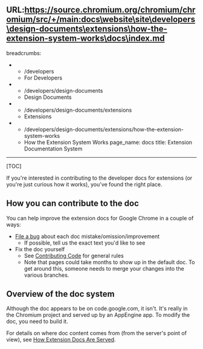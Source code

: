 URL:https://source.chromium.org/chromium/chromium/src/+/main:docs\website\site\developers\design-documents\extensions\how-the-extension-system-works\docs\index.md
---
breadcrumbs:
- - /developers
  - For Developers
- - /developers/design-documents
  - Design Documents
- - /developers/design-documents/extensions
  - Extensions
- - /developers/design-documents/extensions/how-the-extension-system-works
  - How the Extension System Works
page_name: docs
title: Extension Documentation System
---

[TOC]

If you're interested in contributing to the developer docs for extensions (or
you're just curious how it works), you've found the right place.

## How you can contribute to the doc

You can help improve the extension docs for Google Chrome in a couple of ways:

*   [File a bug](https://crbug.com/) about each doc
            mistake/omission/improvement
    *   If possible, tell us the exact text you'd like to see
*   Fix the doc yourself
    *   See [Contributing
                Code](https://chromium.googlesource.com/chromium/src/+/main/docs/contributing.md)
                for general rules
    *   Note that pages could take months to show up in the default doc.
                To get around this, someone needs to merge your changes into the
                various branches.

## Overview of the doc system

Although the doc appears to be on code.google.com, it isn't. It's really in the
Chromium project and served up by an AppEngine app. To modify the doc, you need
to build it.

For details on where doc content comes from (from the server's point of view),
see [How Extension Docs Are
Served](/developers/design-documents/extensions/how-the-extension-system-works/docs/how-docs-are-served).

